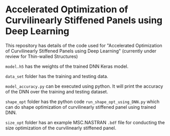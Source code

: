 # Accelerated Optimization of Curvilinearly Stiffened Panels using Deep Learning

This repository has details of the code used for "Accelerated Optimization of Curvilinearly Stiffened Panels using Deep Learning" (currently under review for Thin-walled Structures)

`model.h5` has the weights of the trained DNN Keras model.

`data_set` folder has the training and testing data. 

`model_accuracy.py` can be executed using python. It will print the accuracy of the DNN over the training and testing dataset.

`shape_opt` folder has the python code `run_shape_opt_using_DNN.py` which can do shape optimization of curvilinearly stiffened panel using trained DNN. 

`size_opt` folder has an example MSC.NASTRAN `.bdf` file for conducting the size optimization of the curvilinearly stiffened panel.
